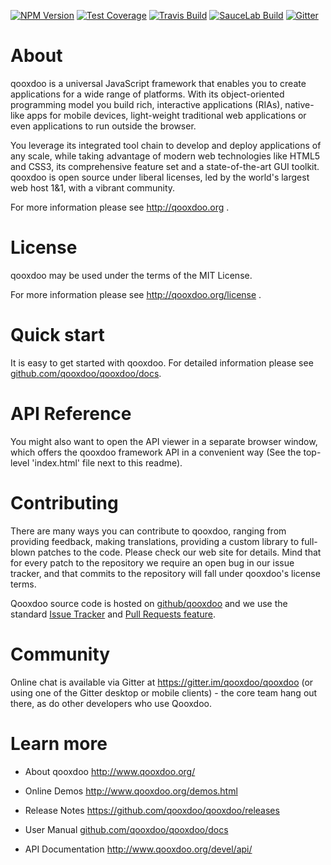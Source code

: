 [![NPM Version][npm-image]][npm-url]
[![Test Coverage][coveralls-image]][coveralls-url]
[![Travis Build][travis-image]][travis-url]
[![SauceLab Build][saucelab-image]][saucelab-url]
[![Gitter][gitter-image]][gitter-url]

About
=====

qooxdoo is a universal JavaScript framework that enables you to create 
applications for a wide range of platforms. With its object-oriented 
programming model you build rich, interactive applications (RIAs), 
native-like apps for mobile devices, light-weight traditional web 
applications or even applications to run outside the browser.

You leverage its integrated tool chain to develop and deploy 
applications of any scale, while taking advantage of modern web 
technologies like HTML5 and CSS3, its comprehensive feature set and a 
state-of-the-art GUI toolkit. qooxdoo is open source under liberal 
licenses, led by the world's largest web host 1&1, with a vibrant 
community.

For more information please see http://qooxdoo.org .


License
=======

qooxdoo may be used under the terms of the MIT License.

For more information please see http://qooxdoo.org/license .


Quick start
===========

It is easy to get started with qooxdoo. For detailed information please
see [github.com/qooxdoo/qooxdoo/docs](https://github.com/qooxdoo/qooxdoo/tree/master/docs).


API Reference
==============

You might also want to open the API viewer in a separate browser window,
which offers the qooxdoo framework API in a convenient way (See the
top-level 'index.html' file next to this readme).


Contributing
=============

There are many ways you can contribute to qooxdoo, ranging from providing
feedback, making translations, providing a custom library to full-blown patches
to the code. Please check our web site for details. Mind that for every patch to
the repository we require an open bug in our issue tracker, and that commits to
the repository will fall under qooxdoo's license terms.

Qooxdoo source code is hosted on [github/qooxdoo](https://github.com/qooxdoo) and
we use the standard [Issue Tracker](https://github.com/qooxdoo/qooxdoo/issues) and
[Pull Requests feature](https://github.com/qooxdoo/qooxdoo/pulls).


Community
=========

Online chat is available via Gitter at https://gitter.im/qooxdoo/qooxdoo (or using
one of the Gitter desktop or mobile clients) - the core team hang out there, as do
other developers who use Qooxdoo.


Learn more
===========

* About qooxdoo
  http://www.qooxdoo.org/

* Online Demos
  http://www.qooxdoo.org/demos.html

* Release Notes
  https://github.com/qooxdoo/qooxdoo/releases

* User Manual
  [github.com/qooxdoo/qooxdoo/docs](https://github.com/qooxdoo/qooxdoo/tree/master/docs)

* API Documentation
  http://www.qooxdoo.org/devel/api/



[npm-image]: https://img.shields.io/npm/v/qooxdoo-sdk.svg
[npm-url]: https://npmjs.org/package/qooxdoo-sdk
[travis-image]: https://travis-ci.org/qooxdoo/qooxdoo.svg?branch=master
[travis-url]: https://travis-ci.org/qooxdoo/qooxdoo
[coveralls-image]: https://coveralls.io/repos/github/qooxdoo/qooxdoo/badge.svg?branch=master 
[coveralls-url]: https://coveralls.io/github/qooxdoo/qooxdoo?branch=master
[saucelab-image]: https://saucelabs.com/buildstatus/qx-core
[saucelab-url]: https://saucelabs.com/open_sauce/user/qx-core
[gitter-image]: https://badges.gitter.im/qooxdoo/qooxdoo.svg
[gitter-url]: https://gitter.im/qooxdoo/qooxdoo?utm_source=badge&utm_medium=badge&utm_campaign=pr-badge&utm_content=badge
